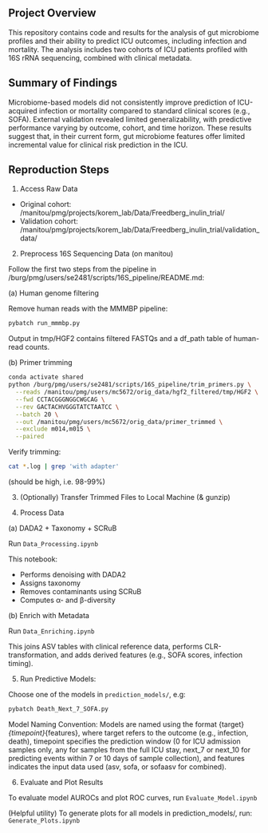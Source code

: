 ## Project Overview ##

This repository contains code and results for the analysis of gut microbiome profiles and their ability to predict ICU outcomes, including infection and mortality. The analysis includes two cohorts of ICU patients profiled with 16S rRNA sequencing, combined with clinical metadata.

## Summary of Findings ##

Microbiome-based models did not consistently improve prediction of ICU-acquired infection or mortality compared to standard clinical scores (e.g., SOFA). External validation revealed limited generalizability, with predictive performance varying by outcome, cohort, and time horizon. These results suggest that, in their current form, gut microbiome features offer limited incremental value for clinical risk prediction in the ICU.

## Reproduction Steps ##

1. Access Raw Data
* Original cohort: /manitou/pmg/projects/korem_lab/Data/Freedberg_inulin_trial/
* Validation cohort: /manitou/pmg/projects/korem_lab/Data/Freedberg_inulin_trial/validation_data/

2. Preprocess 16S Sequencing Data (on manitou)

Follow the first two steps from the pipeline in /burg/pmg/users/se2481/scripts/16S_pipeline/README.md:

(a) Human genome filtering

Remove human reads with the MMMBP pipeline:

```bash
pybatch run_mmmbp.py
```

Output in tmp/HGF2 contains filtered FASTQs and a df_path table of human-read counts.

(b) Primer trimming
```bash
conda activate shared
python /burg/pmg/users/se2481/scripts/16S_pipeline/trim_primers.py \
  --reads /manitou/pmg/users/mc5672/orig_data/hgf2_filtered/tmp/HGF2 \
  --fwd CCTACGGGNGGCWGCAG \
  --rev GACTACHVGGGTATCTAATCC \
  --batch 20 \
  --out /manitou/pmg/users/mc5672/orig_data/primer_trimmed \
  --exclude m014,m015 \
  --paired
```

Verify trimming:

```bash
cat *.log | grep 'with adapter'
```
(should be high, i.e. 98-99%)

3. (Optionally) Transfer Trimmed Files to Local Machine (& gunzip)

4. Process Data

(a) DADA2 + Taxonomy + SCRuB

Run `Data_Processing.ipynb`

This notebook:
* Performs denoising with DADA2
* Assigns taxonomy
* Removes contaminants using SCRuB
* Computes α- and β-diversity

(b) Enrich with Metadata

Run `Data_Enriching.ipynb`

This joins ASV tables with clinical reference data, performs CLR-transformation, and adds derived features (e.g., SOFA scores, infection timing).


5. Run Predictive Models:

Choose one of the models in `prediction_models/`, e.g:
```bash
pybatch Death_Next_7_SOFA.py
```
Model Naming Convention: Models are named using the format {target}_{timepoint}_{features}, where target refers to the outcome (e.g., infection, death), timepoint specifies the prediction window (0 for ICU admission samples only, any for samples from the full ICU stay, next_7 or next_10 for predicting events within 7 or 10 days of sample collection), and features indicates the input data used (asv, sofa, or sofaasv for combined).

6. Evaluate and Plot Results

To evaluate model AUROCs and plot ROC curves, run `Evaluate_Model.ipynb`

(Helpful utility) To generate plots for all models in prediction_models/, run: `Generate_Plots.ipynb`


